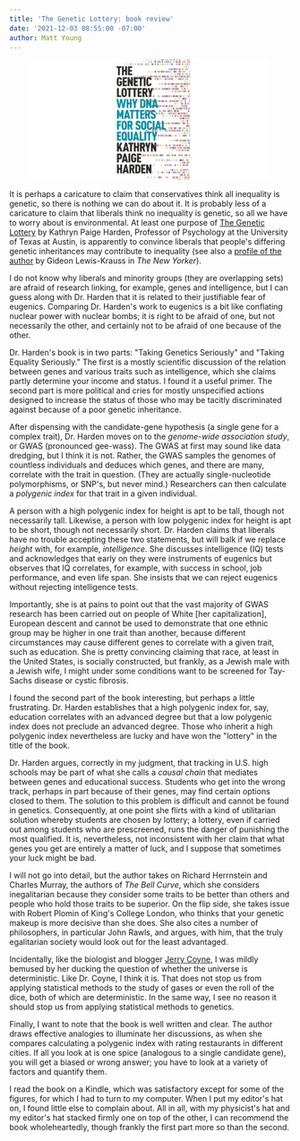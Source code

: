 ```yaml
---
title: 'The Genetic Lottery: book review'
date: '2021-12-03 08:55:00 -07:00'
author: Matt Young
---
```


<figure>
<img src="/uploads/2021/Harden_Genetics_Cover.jpg" alt="Book cover"/>
</figure>

It is perhaps a caricature to claim that conservatives think all inequality is genetic, so there is nothing we can do about it. It is probably less of a caricature to claim that liberals think no inequality is genetic, so all we have to worry about is environmental. At least one purpose of <a href="https://www.amazon.com/Genetic-Lottery-Matters-Social-Equality/dp/0691190801">The Genetic Lottery</a> by Kathryn Paige Harden, Professor of Psychology at the University of Texas at Austin, is apparently to convince liberals that people's differing genetic inheritances may contribute to inequality (see also a <a href="https://www.newyorker.com/magazine/2021/09/13/can-progressives-be-convinced-that-genetics-matters">profile of the author</a> by Gideon Lewis-Krauss in <i>The New Yorker</i>).

I do not know why liberals and minority groups (they are overlapping sets) are afraid of research linking, for example, genes and intelligence, but I can guess along with Dr. Harden that it is related to their justifiable fear of eugenics. Comparing Dr. Harden's work to eugenics is a bit like conflating nuclear power with nuclear bombs; it is right to be afraid of one, but not necessarily the other, and certainly not to be afraid of one because of the other.

Dr. Harden's book is in two parts: "Taking Genetics Seriously" and "Taking Equality Seriously." The first is a mostly scientific discussion of the relation between genes and various traits such as intelligence, which she claims partly determine your income and status. I found it a useful primer. The second part is more political and cries for mostly unspecified actions designed to increase the status of those who may be tacitly discriminated against because of a poor genetic inheritance.

<!--more-->

After dispensing with the candidate-gene hypothesis (a single gene for a complex trait), Dr. Harden moves on to the <i>genome-wide association study</i>, or GWAS (pronounced gee-wass). The GWAS at first may sound like data dredging, but I think it is not. Rather, the GWAS samples the genomes of countless individuals and deduces which genes, and there are many, correlate with the trait in question. (They are actually single-nucleotide polymorphisms, or SNP's, but never mind.) Researchers can then calculate a <i>polygenic index</i> for that trait in a given individual. 

A person with a high polygenic index for height is apt to be tall, though not necessarily tall. Likewise, a person with low polygenic index for height is apt to be short, though not necessarily short. Dr. Harden claims that liberals have no trouble accepting these two statements, but will balk if we replace <i>height</i> with, for example, <i>intelligence</i>. She discusses intelligence (IQ) tests and acknowledges that early on they were instruments of eugenics but observes that IQ correlates, for example, with success in school, job performance, and even life span. She insists that we can reject eugenics without rejecting intelligence tests.

Importantly, she is at pains to point out that the vast majority of GWAS research has been carried out on people of White [her capitalization], European descent and cannot be used to demonstrate that one ethnic group may be higher in one trait than another, because different circumstances may cause different genes to correlate with a given trait, such as education. She is pretty convincing claiming that race, at least in the United States, is socially constructed, but frankly, as a Jewish male with a Jewish wife, I might under some conditions want to be screened for Tay-Sachs disease or cystic fibrosis. 

I found the second part of the book interesting, but perhaps a little frustrating. Dr. Harden establishes that a high polygenic index for, say, education correlates with an advanced degree but that a low polygenic index does not preclude an advanced degree. Those who inherit a high polygenic index nevertheless are lucky and have won the "lottery" in the title of the book.

Dr. Harden argues, correctly in my judgment, that tracking in U.S. high schools may be part of what she calls a <i>causal chain</i> that mediates between genes and educational success. Students who get into the wrong track, perhaps in part because of their genes, may find certain options closed to them. The solution to this problem is difficult and cannot be found in genetics. Consequently, at one point she flirts with a kind of utilitarian solution whereby students are chosen by lottery; a lottery, even if carried out among students who are prescreened, runs the danger of punishing the most qualified. It is, nevertheless, not inconsistent with her claim that what genes you get are entirely a matter of luck, and I suppose that sometimes your luck might be bad.

I will not go into detail, but the author takes on Richard Herrnstein and Charles Murray, the authors of <i>The Bell Curve</i>, which she considers inegalitarian because they consider some traits to be better than others and people who hold those traits to be superior. On the flip side, she takes issue with Robert Plomin of King's College London, who thinks that your genetic makeup is more decisive than she does. She also cites a number of philosophers, in particular John Rawls, and argues, with him, that the truly egalitarian society would look out for the least advantaged. 

Incidentally, like the biologist and blogger <a href="https://whyevolutionistrue.com/2021/11/19/my-review-of-a-genetics-and-social-policy-book-in-the-washington-post/">Jerry Coyne</a>, I was mildly bemused by her ducking the question of whether the universe is deterministic. Like Dr. Coyne, I think it is. That does not stop us from applying statistical methods to the study of gases or even the roll of the dice, both of which are deterministic. In the same way, I see no reason it should stop us from applying statistical methods to genetics.

Finally, I want to note that the book is well written and clear. The author draws effective analogies to illuminate her discussions, as when she compares calculating a polygenic index with rating restaurants in different cities. If all you look at is one spice (analogous to a single candidate gene), you will get a biased or wrong answer; you have to look at a variety of factors and quantify them. 

I read the book on a Kindle, which was satisfactory except for some of the figures, for which I had to turn to my computer. When I put my editor's hat on, I found little else to complain about. All in all, with my physicist's hat and my editor's hat stacked firmly one on top of the other, I can recommend the book wholeheartedly, though frankly the first part more so than the second. 
